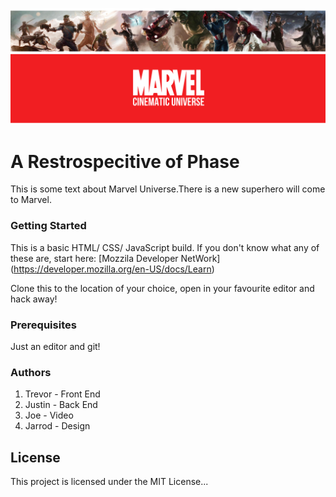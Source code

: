 ![All about images](images/marvel_banner.png "The MCU")


# A Restrospecitive of Phase 
This is some text about Marvel Universe.There is a new superhero will come to Marvel.

### Getting Started
This is a basic HTML/ CSS/ JavaScript build. If you don't know what any of these are, start here: [Mozzila Developer NetWork] (https://developer.mozilla.org/en-US/docs/Learn) 





Clone this to the location of your choice, open in your favourite editor and hack away!
### Prerequisites
Just an editor and git!

### Authors
1. Trevor - Front End
2. Justin - Back End
3. Joe - Video
4. Jarrod - Design 
## License
This project is licensed under the MIT License...
